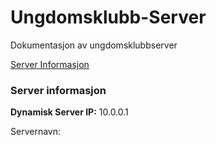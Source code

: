 # Ungdomsklubb-Server
Dokumentasjon av ungdomsklubbserver

<a href="#serverinfo">Server Informasjon</a>

<h3>Server informasjon</h3>
<b>Dynamisk Server IP:</b> 10.0.0.1

Servernavn: 
